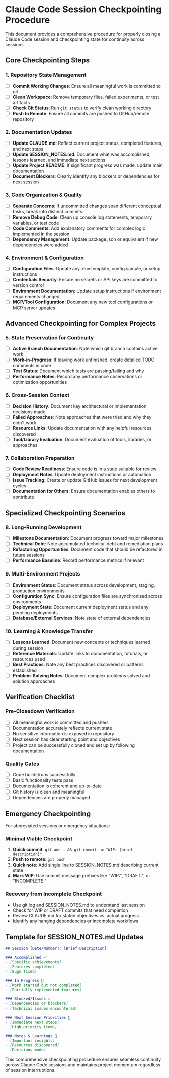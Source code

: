 # Claude Code Session Checkpointing Procedure

This document provides a comprehensive procedure for properly closing a Claude Code session and checkpointing state for continuity across sessions.

## Core Checkpointing Steps

### 1. **Repository State Management**
- [ ] **Commit Working Changes**: Ensure all meaningful work is committed to git
- [ ] **Clean Workspace**: Remove temporary files, failed experiments, or test artifacts
- [ ] **Check Git Status**: Run `git status` to verify clean working directory
- [ ] **Push to Remote**: Ensure all commits are pushed to GitHub/remote repository

### 2. **Documentation Updates**
- [ ] **Update CLAUDE.md**: Reflect current project status, completed features, and next steps
- [ ] **Update SESSION_NOTES.md**: Document what was accomplished, lessons learned, and immediate next actions
- [ ] **Update Project README**: If significant progress was made, update main documentation
- [ ] **Document Blockers**: Clearly identify any blockers or dependencies for next session

### 3. **Code Organization & Quality**
- [ ] **Separate Concerns**: If uncommitted changes span different conceptual tasks, break into distinct commits
- [ ] **Remove Debug Code**: Clean up console.log statements, temporary variables, or test code
- [ ] **Code Comments**: Add explanatory comments for complex logic implemented in the session
- [ ] **Dependency Management**: Update package.json or equivalent if new dependencies were added

### 4. **Environment & Configuration**
- [ ] **Configuration Files**: Update any .env.template, config.sample, or setup instructions
- [ ] **Credentials Security**: Ensure no secrets or API keys are committed to version control
- [ ] **Environment Documentation**: Update setup instructions if environment requirements changed
- [ ] **MCP/Tool Configuration**: Document any new tool configurations or MCP server updates

## Advanced Checkpointing for Complex Projects

### 5. **State Preservation for Continuity**
- [ ] **Active Branch Documentation**: Note which git branch contains active work
- [ ] **Work-in-Progress**: If leaving work unfinished, create detailed TODO comments in code
- [ ] **Test Status**: Document which tests are passing/failing and why
- [ ] **Performance Notes**: Record any performance observations or optimization opportunities

### 6. **Cross-Session Context**
- [ ] **Decision History**: Document key architectural or implementation decisions made
- [ ] **Failed Approaches**: Note approaches that were tried and why they didn't work
- [ ] **Resource Links**: Update documentation with any helpful resources discovered
- [ ] **Tool/Library Evaluation**: Document evaluation of tools, libraries, or approaches

### 7. **Collaboration Preparation**
- [ ] **Code Review Readiness**: Ensure code is in a state suitable for review
- [ ] **Deployment Notes**: Update deployment instructions or automation
- [ ] **Issue Tracking**: Create or update GitHub issues for next development cycles
- [ ] **Documentation for Others**: Ensure documentation enables others to contribute

## Specialized Checkpointing Scenarios

### 8. **Long-Running Development**
- [ ] **Milestone Documentation**: Document progress toward major milestones
- [ ] **Technical Debt**: Note accumulated technical debt and remediation plans
- [ ] **Refactoring Opportunities**: Document code that should be refactored in future sessions
- [ ] **Performance Baseline**: Record performance metrics if relevant

### 9. **Multi-Environment Projects**
- [ ] **Environment Status**: Document status across development, staging, production environments
- [ ] **Configuration Sync**: Ensure configuration files are synchronized across environments
- [ ] **Deployment State**: Document current deployment status and any pending deployments
- [ ] **Database/External Services**: Note state of external dependencies

### 10. **Learning & Knowledge Transfer**
- [ ] **Lessons Learned**: Document new concepts or techniques learned during session
- [ ] **Reference Materials**: Update links to documentation, tutorials, or resources used
- [ ] **Best Practices**: Note any best practices discovered or patterns established
- [ ] **Problem-Solving Notes**: Document complex problems solved and solution approaches

## Verification Checklist

### Pre-Closedown Verification
- [ ] All meaningful work is committed and pushed
- [ ] Documentation accurately reflects current state
- [ ] No sensitive information is exposed in repository
- [ ] Next session has clear starting point and objectives
- [ ] Project can be successfully cloned and set up by following documentation

### Quality Gates
- [ ] Code builds/runs successfully
- [ ] Basic functionality tests pass
- [ ] Documentation is coherent and up-to-date
- [ ] Git history is clean and meaningful
- [ ] Dependencies are properly managed

## Emergency Checkpointing

For abbreviated sessions or emergency situations:

### Minimal Viable Checkpoint
1. **Quick commit**: `git add . && git commit -m "WIP: [brief description]"`
2. **Push to remote**: `git push`
3. **Quick note**: Add single line to SESSION_NOTES.md describing current state
4. **Mark WIP**: Use commit message prefixes like "WIP:", "DRAFT:", or "INCOMPLETE:"

### Recovery from Incomplete Checkpoint
- Use git log and SESSION_NOTES.md to understand last session
- Check for WIP or DRAFT commits that need completion
- Review CLAUDE.md for stated objectives vs. actual progress
- Identify any hanging dependencies or incomplete workflows

## Template for SESSION_NOTES.md Updates

```markdown
## Session [Date/Number]: [Brief Description]

### Accomplished ✅
- [Specific achievements]
- [Features completed]  
- [Bugs fixed]

### In Progress 🚧
- [Work started but not completed]
- [Partially implemented features]

### Blocked/Issues ⚠️
- [Dependencies or blockers]
- [Technical issues encountered]

### Next Session Priorities 🎯
- [Immediate next steps]
- [High-priority items]

### Notes & Learnings 📝
- [Important insights]
- [Resources discovered]
- [Decisions made]
```

This comprehensive checkpointing procedure ensures seamless continuity across Claude Code sessions and maintains project momentum regardless of session interruptions. 